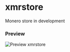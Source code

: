 # xmrstore
Monero store in development

### Preview
![Preview xmrstore](https://github.com/user-attachments/assets/849cf70f-ffbb-4ca8-915b-734c2cb18e32)
